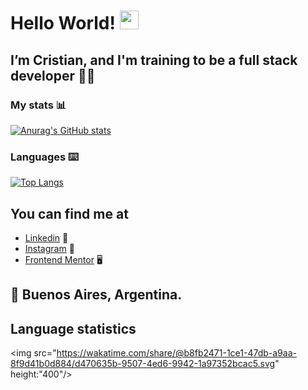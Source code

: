 # Hello World! <img src="https://raw.githubusercontent.com/MartinHeinz/MartinHeinz/master/wave.gif" width="30px">

## I’m Cristian, and I'm training to be a full stack developer :weight_lifting_man:

### My stats :bar_chart:
[![Anurag's GitHub stats](https://github-readme-stats.vercel.app/api?username=cristianemm96&show_icons=true&theme=tokyonight)](https://github.com/anuraghazra/github-readme-stats)

### Languages :keyboard:
[![Top Langs](https://github-readme-stats.vercel.app/api/top-langs/?username=cristianemm96&langs_count=6&layout=compact)](https://github.com/anuraghazra/github-readme-stats)

## You can find me at
- [Linkedin](https://www.linkedin.com/in/cristian-emanuel-mari%C3%B1o96/) :briefcase:
- [Instagram](https://www.instagram.com/crist_i_an) :camera_flash:
- [Frontend Mentor](https://www.frontendmentor.io/profile/cristianemm96) 	:desktop_computer:

## :round_pushpin: Buenos Aires, Argentina.

## Language statistics

<img src="https://wakatime.com/share/@b8fb2471-1ce1-47db-a9aa-8f9d41b0d884/d470635b-9507-4ed6-9942-1a97352bcac5.svg" height:"400"/>
